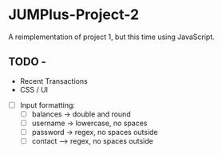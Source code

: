 # JUMPlus-Project-2
A reimplementation of project 1, but this time using JavaScript.


## TODO -
- Recent Transactions
- CSS / UI
- [ ] Input formatting:
	- [ ] balances -> double and round
	- [ ] username -> lowercase, no spaces
	- [ ] password -> regex, no spaces outside
	- [ ] contact --> regex, no spaces outside
